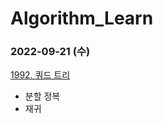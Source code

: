 # Algorithm_Learn
### 2022-09-21 (수)
[1992. 쿼드 트리](https://www.acmicpc.net/problem/1992)
- 분할 정복
- 재귀
